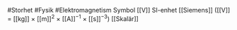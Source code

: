 #Storhet #Fysik #Elektromagnetism
Symbol [[V]]
SI-enhet [[Siemens]] ([[V]] = [[kg]] × [[m]]<sup>2</sup> × [[A]]<sup>−1</sup> × [[s]]<sup>−3</sup>)
[[Skalär]]